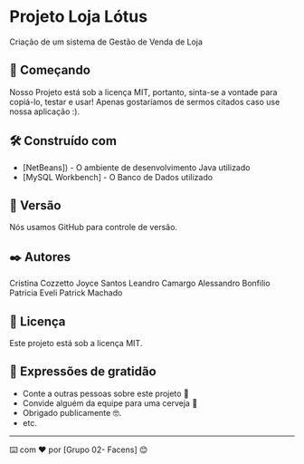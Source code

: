 # Projeto Loja Lótus

Criação de um sistema de Gestão de Venda de Loja

## 🚀 Começando

Nosso Projeto está sob a licença MIT, portanto, sinta-se a vontade para copiá-lo, testar e usar!
Apenas gostaríamos de sermos citados caso use nossa aplicação :).


## 🛠️ Construído com

* [NetBeans]) - O ambiente de desenvolvimento Java utilizado
* [MySQL Workbench] - O Banco de Dados utilizado


## 📌 Versão

Nós usamos GitHub para controle de versão.

## ✒️ Autores

Cristina Cozzetto
Joyce Santos
Leandro Camargo
Alessandro Bonfilio
Patricia Eveli
Patrick Machado


## 📄 Licença

Este projeto está sob a licença MIT.

## 🎁 Expressões de gratidão

* Conte a outras pessoas sobre este projeto 📢
* Convide alguém da equipe para uma cerveja 🍺 
* Obrigado publicamente 🤓.
* etc.


---
⌨️ com ❤️ por [Grupo 02- Facens] 😊
